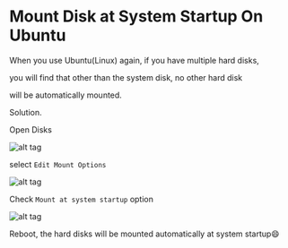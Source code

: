 # Mount Disk at System Startup On Ubuntu

When you use Ubuntu(Linux) again, if you have multiple hard disks,

you will find that other than the system disk, no other hard disk

will be automatically mounted.

Solution.

Open Disks

![alt tag](https://i.imgur.com/DIe9354.png)

select `Edit Mount Options`

![alt tag](https://i.imgur.com/sYhJ61A.png)

Check `Mount at system startup` option

![alt tag](https://i.imgur.com/8vbp6du.png)

Reboot, the hard disks will be mounted automatically at system startup:smile:
